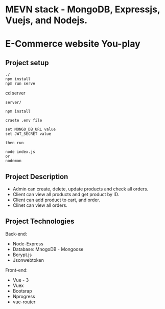 #  MEVN stack - MongoDB, Expressjs, Vuejs, and Nodejs.
# E-Commerce website You-play
## Project setup
```
./
npm install
npm run serve
```
cd server
```
server/

npm install

craete .env file 

set MONGO_DB_URL value
set JWT_SECRET value

then run

node index.js
or 
nodemon
```

## Project Description

- Admin can create, delete, update products and check all orders.
- Client can view all products and get product by ID.
- Client can add product to cart, and order.
- Clinet can view all orders.

## Project Technologies 

Back-end: 

- Node-Express
- Database: MnogoDB - Mongoose
- Bcrypt.js
- Jsonwebtoken

Front-end:
- Vue - 3
- Vuex
- Bootsrap
- Nprogress
- vue-router
